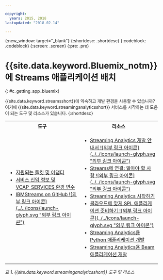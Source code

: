 ```yaml
---

copyright:
  years: 2015, 2018
lastupdated: "2018-02-14"

---
```


<!-- Attribute definitions -->
{:new_window: target="_blank"}
{:shortdesc: .shortdesc}
{:codeblock: .codeblock}
{:screen: .screen}
{:pre: .pre}

# {{site.data.keyword.Bluemix_notm}}에 Streams 애플리케이션 배치
{: #c_getting_app_bluemix}


 {{site.data.keyword.streamsshort}}에 익숙하고 개발 환경을 사용할 수 있습니까? 여기에 {{site.data.keyword.streaminganalyticsshort}} 서비스를 시작하는 데 도움이 되는 도구 및 리소스가 있습니다.
{:shortdesc}

<table summary="이 표는 {{site.data.keyword.streamsshort}} 애플리케이션을 개발하고 배치하는 데 필요한 도구와 리소스의 목록을 제공합니다.">
  <tr>
    <th>도구<br></th>
    <th>리소스<br></th>
  </tr>
  <tr>
    <td>
      <ul>
        <li><a href="/docs/services/StreamingAnalytics/compatible_toolkits.html" target="_blank">지원되는 툴킷 및 어댑터</a><br></li>
        <li><a href="/docs/services/StreamingAnalytics/r_vcap_services.html#r_vcap_services" target="_blank">서비스 신임 정보 및 VCAP_SERVICES 환경 변수</a><br></li>
        <li><a href="https://github.com/IBMStreams" target="_blank">IBMStreams on
GitHub ![외부 링크 아이콘](../../icons/launch-glyph.svg "외부 링크 아이콘")</a><br></li>
      </ul>    
    </td>
    <td>
      <ul>
        <li><a href="https://developer.ibm.com/streamsdev/docs/bluemix-streaming-analytics-development-guide/" target="_blank">Streaming Analytics 개발 안내서 ![외부 링크 아이콘](../../icons/launch-glyph.svg "외부 링크 아이콘")</a><br></li>
        <li><a href="https://www.ibm.com/blogs/bluemix/2017/02/connecting-to-streams/" target="_blank">Streams에 연결: 알아야 할 사항 ![외부 링크 아이콘](../../icons/launch-glyph.svg "외부 링크 아이콘")</a><br></li>
        <li><a href="/docs/services/StreamingAnalytics/index.html" target="_blank">Streaming Analytics 시작하기</a><br></li>
        <li><a href="https://developer.ibm.com/streamsdev/docs/getting-spl-application-ready-cloud" target="_blank">클라우드에 맞게 SPL 애플리케이션 준비하기 ![외부 링크 아이콘](../../icons/launch-glyph.svg "외부 링크 아이콘")</a><br></li>
        <li><a href="/docs/services/StreamingAnalytics/t_develop_apps_python.html#t_develop_apps_python" target="_blank">Streaming Analytics용 Python 애플리케이션 개발 </a><br></li>
        <li><a href="/docs/services/StreamingAnalytics/develop_beam_apps.html" target="_blank">Streaming Analytics용 Beam 애플리케이션 개발</a><br></li>
      </ul>    
    </td>
  </tr>
</table>

*표 1. {{site.data.keyword.streaminganalyticsshort}} 도구 및 리소스*
